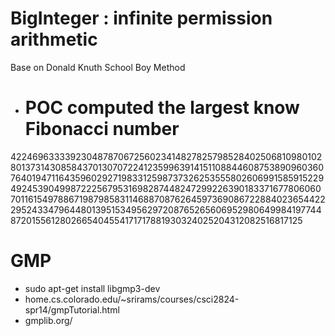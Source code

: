 # BigInteger : infinite permission arithmetic  

Base on Donald Knuth School Boy Method
 

- # POC computed the largest know Fibonacci number 
4224696333392304878706725602341482782579852840250681098010280137314308584370130707224123599639141511088446087538909603607640194711643596029271983312598737326253555802606991585915229492453904998722256795316982874482472992263901833716778060607011615497886719879858311468870876264597369086722884023654422295243347964480139515349562972087652656069529806499841977448720155612802665404554171717881930324025204312082516817125


# GMP
- sudo apt-get install libgmp3-dev
- home.cs.colorado.edu/~srirams/courses/csci2824-spr14/gmpTutorial.html
- gmplib.org/